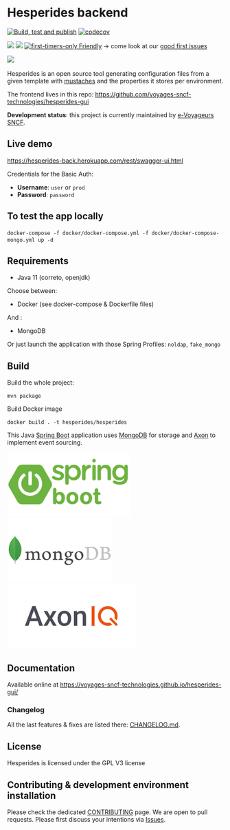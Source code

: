# Hesperides backend

[![Build, test and publish](https://github.com/voyages-sncf-technologies/hesperides/workflows/Build,%20test%20and%20publish/badge.svg)](https://github.com/voyages-sncf-technologies/hesperides/actions?query=branch%3Amaster)
[![codecov](https://codecov.io/gh/voyages-sncf-technologies/hesperides/branch/master/graph/badge.svg)](https://codecov.io/gh/voyages-sncf-technologies/hesperides)

[![](https://img.shields.io/github/contributors/voyages-sncf-technologies/hesperides.svg)](https://github.com/voyages-sncf-technologies/hesperides/graphs/contributors)
[![](https://img.shields.io/badge/PRs-welcome-brightgreen.svg?style=flat)](http://makeapullrequest.com)
[![first-timers-only Friendly](https://img.shields.io/badge/first--timers--only-friendly-blue.svg)](http://www.firsttimersonly.com/)
-> come look at
our [good first issues](https://github.com/voyages-sncf-technologies/hesperides/issues?q=is%3Aissue+is%3Aopen+label%3A%22good+first+issue%22)

[![](https://img.shields.io/badge/License-GPL%20v3-blue.svg)](https://www.gnu.org/licenses/gpl-3.0)

Hesperides is an open source tool generating configuration files from a given template with [mustaches](https://mustache.github.io)
and the properties it stores per environment.

The frontend lives in this repo: https://github.com/voyages-sncf-technologies/hesperides-gui

**Development status**: this project is currently maintained by [e-Voyageurs SNCF](https://fr.wikipedia.org/wiki/E.Voyageurs_SNCF).


## Live demo
<https://hesperides-back.herokuapp.com/rest/swagger-ui.html>

Credentials for the Basic Auth:

* **Username**: `user` or `prod`
* **Password**: `password`


## To test the app locally

    docker-compose -f docker/docker-compose.yml -f docker/docker-compose-mongo.yml up -d

## Requirements

 * Java 11 (correto, openjdk)
 
 Choose between:

 * Docker (see docker-compose & Dockerfile files)
 
 And :
 
 * MongoDB

Or just launch the application with those Spring Profiles: `noldap`, `fake_mongo`

## Build

Build the whole project:
 
    mvn package

Build Docker image

    docker build . -t hesperides/hesperides
    
This Java [Spring Boot](https://spring.io/projects/spring-boot) application uses [MongoDB](https://www.mongodb.com) for storage
and [Axon](https://axoniq.io) to implement event sourcing.

![Logo Spring Boot](documentation/architecture/images/spring-boot-logo.png)
![Logo MongoDB](documentation/architecture/images/mongodb-logo.png)
![Logo Axon](documentation/architecture/images/axon-iq-logo.png)

## Documentation

Available online at <https://voyages-sncf-technologies.github.io/hesperides-gui/>

### Changelog
All the last features & fixes are listed there: [CHANGELOG.md](https://github.com/voyages-sncf-technologies/hesperides/blob/master/CHANGELOG.md).

## License

Hesperides is licensed under the GPL V3 license

## Contributing & development environment installation

Please check the dedicated [CONTRIBUTING](CONTRIBUTING.md) page.
We are open to pull requests. Please first discuss your intentions via [Issues](https://github.com/voyages-sncf-technologies/hesperides/issues).
